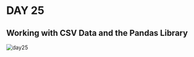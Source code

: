 # DAY 25
## Working with CSV Data and the Pandas Library

![day25](https://github.com/diorithaliti/Python/assets/74361197/8c69ef4d-d9e3-47b7-908f-23996ea6c4b3)

